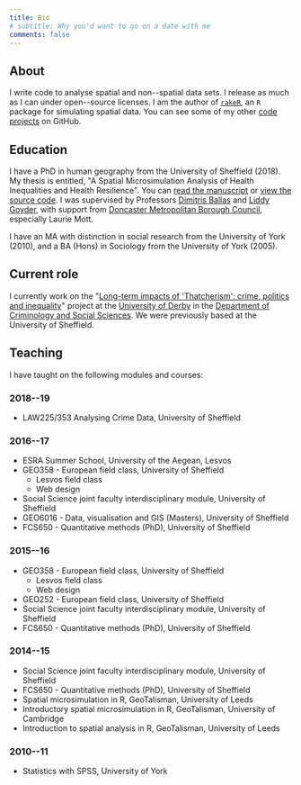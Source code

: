 ```yaml
---
title: Bio
# subtitle: Why you'd want to go on a date with me
comments: false
---
```


## About

I write code to analyse spatial and non--spatial data sets.
I release as much as I can under open--source licenses.
I am the author of [`rakeR`](https://cran.r-project.org/package=rakeR), an `R` package for simulating spatial data.
You can see some of my other [code projects](https://github.com/philmikejones) on GitHub.


## Education

I have a PhD in human geography from the University of Sheffield (2018).
My thesis is entitled, "A Spatial Microsimulation Analysis of Health Inequalities and Health Resilience".
You can [read the manuscript](http://etheses.whiterose.ac.uk/id/eprint/19283)  or [view the source code](https://github.com/philmikejones/thesis).
I was supervised by Professors [Dimitris Ballas](https://www.rug.nl/staff/d.ballas/cv?lang=en) and [Liddy Goyder](https://www.sheffield.ac.uk/scharr/sections/ph/staff/profiles/liddy), with support from [Doncaster Metropolitan Borough Council](http://www.doncaster.gov.uk/), especially Laurie Mott.

I have an MA with distinction in social research from the University of York (2010), and a BA (Hons) in Sociology from the University of York (2005).


## Current role

I currently work on the "[Long-term impacts of 'Thatcherism': crime, politics and inequality](https://www.sheffield.ac.uk/law/research/projects/crimetrajectories)" project at the [University of Derby](https://www.derby.ac.uk/) in the [Department of Criminology and Social Sciences](https://www.derby.ac.uk/departments/criminology-social-sciences/).
We were previously based at the University of Sheffield.


## Teaching

I have taught on the following modules and courses:

### 2018--19

- LAW225/353 Analysing Crime Data, University of Sheffield


### 2016--17

- ESRA Summer School, University of the Aegean, Lesvos
- GEO358 - European field class, University of Sheffield
    - Lesvos field class
    - Web design
- Social Science joint faculty interdisciplinary module, University of Sheffield
- GEO6016 - Data, visualisation and GIS (Masters), University of Sheffield
- FCS650 - Quantitative methods (PhD), University of Sheffield


### 2015--16

- GEO358 - European field class, University of Sheffield
    - Lesvos field class
    - Web design
- GEO252 - European field class, University of Sheffield
- Social Science joint faculty interdisciplinary module, University of Sheffield
- FCS650 - Quantitative methods (PhD), University of Sheffield


### 2014--15

- Social Science joint faculty interdisciplinary module, University of Sheffield
- FCS650 - Quantitative methods (PhD), University of Sheffield
- Spatial microsimulation in R, GeoTalisman, University of Leeds
- Introductory spatial microsimulation in R, GeoTalisman, University of Cambridge
- Introduction to spatial analysis in R, GeoTalisman, University of Leeds


### 2010--11

- Statistics with SPSS, University of York
